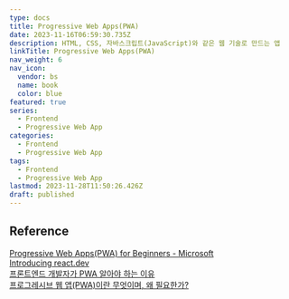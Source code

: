 ```yaml
---
type: docs
title: Progressive Web Apps(PWA)
date: 2023-11-16T06:59:30.735Z
description: HTML, CSS, 자바스크립트(JavaScript)와 같은 웹 기술로 만드는 앱
linkTitle: Progressive Web Apps(PWA)
nav_weight: 6
nav_icon:
  vendor: bs
  name: book
  color: blue
featured: true
series:
  - Frontend
  - Progressive Web App
categories:
  - Frontend
  - Progressive Web App
tags:
  - Frontend
  - Progressive Web App
lastmod: 2023-11-28T11:50:26.426Z
draft: published
---
```


## Reference

[Progressive Web Apps(PWA) for Beginners - Microsoft](https://www.youtube.com/playlist?list=PLlrxD0HtieHjqO1pNqScMngrV7oFro-TY#fef)  
[Introducing react.dev](https://react.dev/blog/2023/03/16/introducing-react-dev)  
[프론트엔드 개발자가 PWA 알아야 하는 이유](https://yozm.wishket.com/magazine/detail/1969/)  
[프로그레시브 웹 앱(PWA)이란 무엇이며, 왜 필요한가?](https://yozm.wishket.com/magazine/detail/537/)
